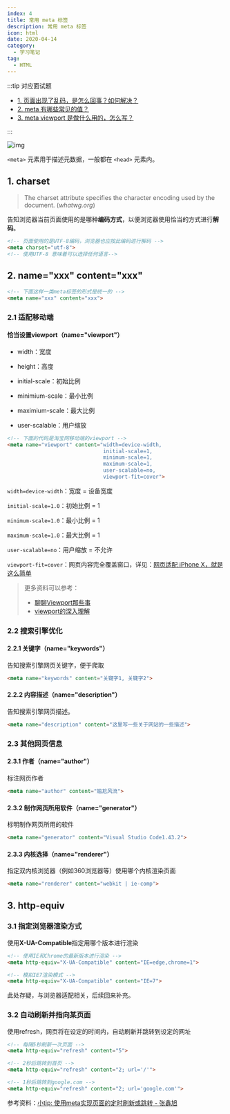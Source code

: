 ```yaml
---
index: 4
title: 常用 meta 标签
description: 常用 meta 标签
icon: html
date: 2020-04-14
category:
  - 学习笔记
tag:
  - HTML
---
```


:::tip 对应面试题

- [1. 页面出现了乱码，是怎么回事？如何解决？](/docs/interview/frontend/html/meta#meta-charset)
- [2. meta 有哪些常见的值？](/docs/interview/frontend/html/meta#common-meta)
- [3. meta viewport 是做什么用的，怎么写？](/docs/interview/frontend/html/meta#meta-viewport)

:::

![img](https://zhuye-1308301598.file.myqcloud.com/markdown/1586577205260-b67592fd-8593-4c48-ae24-81d5f442c7b5.png)

`<meta>` 元素用于描述元数据，一般都在 `<head>` 元素内。

## 1. charset

> The charset attribute specifies the character encoding used by the document. (*whatwg.org*)

告知浏览器当前页面使用的是哪种**编码方式**，以便浏览器使用恰当的方式进行**解码**。

```html
<!-- 页面使用的是UTF-8编码，浏览器也应按此编码进行解码 -->
<meta charset="utf-8">
<!-- 使用UTF-8 意味着可以选择任何语言-->
```

## 2. name="xxx" content="xxx"

```html
<!-- 下面这样一类meta标签的形式是统一的 -->
<meta name="xxx" content="xxx">
```

### 2.1 适配移动端

#### 恰当设置viewport（name="viewport"）

- width：宽度
- height：高度

- initial-scale：初始比例
- minimium-scale：最小比例  

- maximium-scale：最大比例
- user-scalable：用户缩放

```html
<!-- 下面的代码是淘宝网移动端的viewport -->
<meta name="viewport" content="width=device-width,
                               initial-scale=1,
                               minimum-scale=1,
                               maximum-scale=1,
                               user-scalable=no,
                               viewport-fit=cover">
```

`width=device-width`：宽度 = 设备宽度

`initial-scale=1.0`：初始比例 = 1

`minimum-scale=1.0`：最小比例 = 1

`maximum-scale=1.0`：最大比例 = 1

`user-scalable=no`：用户缩放 = 不允许

`viewport-fit=cover`：网页内容完全覆盖窗口，详见：[网页适配 iPhone X，就是这么简单](https://aotu.io/notes/2017/11/27/iphonex/index.html#viewport-fit)

>  更多资料可以参考：
>
> - [聊聊Viewport那些事](https://juejin.im/post/5a910349f265da4e9449cffd)
> - [viewport的深入理解](https://www.cnblogs.com/2050/p/3877280.html)

### 2.2 搜索引擎优化

#### 2.2.1 关键字（name="keywords"）

告知搜索引擎网页关键字，便于爬取

```html
<meta name="keywords" content="关键字1, 关键字2">
```

#### 2.2.2 内容描述（name="description"）

告知搜索引擎网页描述。

```html
<meta name="description" content="这里写一些关于网站的一些描述">
```

### 2.3 其他网页信息

#### 2.3.1 作者（name="author"）

标注网页作者

```html
<meta name="author" content="尴尬风流">
```

#### 2.3.2 制作网页所用软件（name="generator"）

标明制作网页所用的软件

```html
<meta name="generator" content="Visual Studio Code1.43.2">
```

#### 2.3.3 内核选择（name="renderer"）

指定双内核浏览器（例如360浏览器等）使用哪个内核渲染页面

```html
<meta name="renderer" content="webkit | ie-comp">
```

## 3. http-equiv

### 3.1 指定浏览器渲染方式

使用**X-UA-Compatible**指定用哪个版本进行渲染

```html
<!-- 使用IE和Chrome的最新版本进行渲染 -->
<meta http-equiv="X-UA-Compatible" content="IE=edge,chrome=1">

<!-- 模拟IE7渲染模式 -->
<meta http-equiv="X-UA-Compatible" content="IE=7">
```

此处存疑，与浏览器适配相关，后续回来补充。

### 3.2 自动刷新并指向某页面

使用refresh，网页将在设定的时间内，自动刷新并跳转到设定的网址

```html
<!-- 每隔5秒刷新一次页面 -->
<meta http-equiv="refresh" content="5">

<!-- 2秒后跳转到首页 -->
<meta http-equiv="refresh" content="2; url='/'">

<!-- 1秒后跳转到google.com -->
<meta http-equiv="refresh" content="2; url='google.com'">
```

参考资料：[小tip: 使用meta实现页面的定时刷新或跳转 - 张鑫旭](https://www.zhangxinxu.com/wordpress/2015/03/meta-http-equiv-refresh-content/)